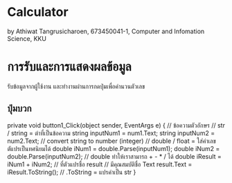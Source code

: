 # Calculator

by Athiwat Tangrusicharoen,
673450041-1,
Computer and Infomation Science, KKU

# การรับและการแสดงผลข้อมูล

รับข้อมูลจากผู้ใช้งาน และทำงานผ่านการกดปุ่มเพื่อคำนวนตัวเลข

## ปุ่มบวก

private void button1_Click(object sender, EventArgs e)
{
    // ข้อความตัวอักษร
    // str / string = ต่าที่เป็นข้อความ
    string inputNum1 = num1.Text;
    string inputNum2 = num2.Text;
    // convert string to number (integer)
    // double / float = ใส่ค่าเลขตัแปรเป็นทศนิยมได้
    double iNum1 = double.Parse(inputNum1);
    double iNum2 = double.Parse(inputNum2);
    // double ทำให้เราสามารถ + - * / ได้
    double iResult = iNum1 + iNum2;
    // ที่ตัวแปรชื่อ result
    // มีคุณสมบัติชื่อ Text
    result.Text = iResult.ToString(); // .ToString = แปรค่าเป็น str
}